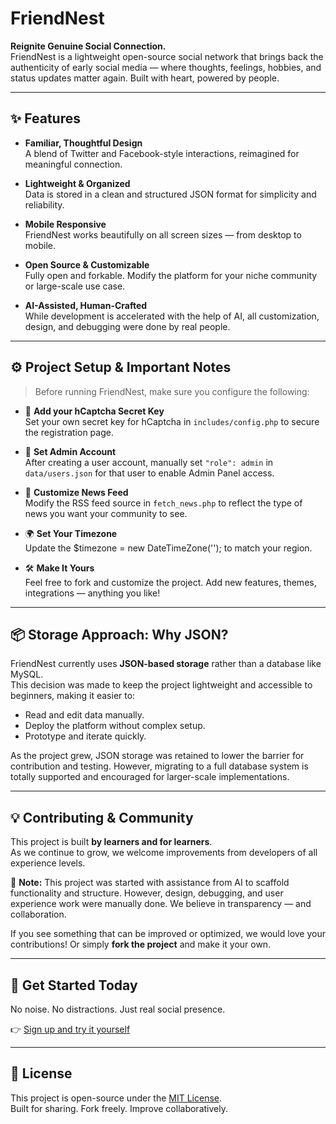 # FriendNest

**Reignite Genuine Social Connection.**  
FriendNest is a lightweight open-source social network that brings back the authenticity of early social media — where thoughts, feelings, hobbies, and status updates matter again. Built with heart, powered by people.

---

## ✨ Features

- **Familiar, Thoughtful Design**  
  A blend of Twitter and Facebook-style interactions, reimagined for meaningful connection.

- **Lightweight & Organized**  
  Data is stored in a clean and structured JSON format for simplicity and reliability.

- **Mobile Responsive**  
  FriendNest works beautifully on all screen sizes — from desktop to mobile.

- **Open Source & Customizable**  
  Fully open and forkable. Modify the platform for your niche community or large-scale use case.

- **AI-Assisted, Human-Crafted**  
  While development is accelerated with the help of AI, all customization, design, and debugging were done by real people.

---

## ⚙️ Project Setup & Important Notes

> Before running FriendNest, make sure you configure the following:

- 🔐 **Add your hCaptcha Secret Key**  
  Set your own secret key for hCaptcha in `includes/config.php` to secure the registration page.

- 👤 **Set Admin Account**  
  After creating a user account, manually set `"role": admin` in `data/users.json` for that user to enable Admin Panel access.

- 📰 **Customize News Feed**  
  Modify the RSS feed source in `fetch_news.php` to reflect the type of news you want your community to see.

- 🌍 **Set Your Timezone**  
  Update the $timezone = new DateTimeZone(''); to match your region.

- 🛠 **Make It Yours**  
  Feel free to fork and customize the project. Add new features, themes, integrations — anything you like!

---

## 📦 Storage Approach: Why JSON?

FriendNest currently uses **JSON-based storage** rather than a database like MySQL.  
This decision was made to keep the project lightweight and accessible to beginners, making it easier to:
- Read and edit data manually.
- Deploy the platform without complex setup.
- Prototype and iterate quickly.

As the project grew, JSON storage was retained to lower the barrier for contribution and testing. However, migrating to a full database system is totally supported and encouraged for larger-scale implementations.

---

## 💡 Contributing & Community

This project is built **by learners and for learners**.  
As we continue to grow, we welcome improvements from developers of all experience levels.

📢 **Note:** This project was started with assistance from AI to scaffold functionality and structure. However, design, debugging, and user experience work were manually done. We believe in transparency — and collaboration.

If you see something that can be improved or optimized, we would love your contributions! Or simply **fork the project** and make it your own.

---

## 🚀 Get Started Today

No noise. No distractions. Just real social presence.

👉 [Sign up and try it yourself](https://friendnest.free.nf/)

---

## 🔗 License

This project is open-source under the [MIT License](https://friendnest.free.nf/license.php).  
Built for sharing. Fork freely. Improve collaboratively.
